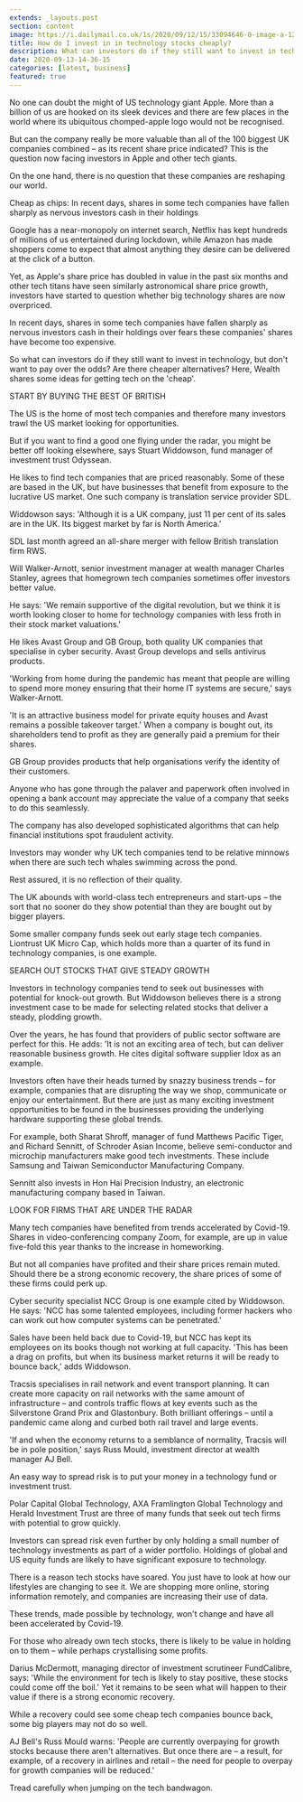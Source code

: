 ```yaml
---
extends: _layouts.post
section: content
image: https://i.dailymail.co.uk/1s/2020/09/12/15/33094646-0-image-a-125_1599922442693.jpg 
title: How do I invest in in technology stocks cheaply? 
description: What can investors do if they still want to invest in technology, but dont want to pay over the odds? Are there cheaper alternatives? Here, we share some ideas for getting tech on the cheap. 
date: 2020-09-13-14-36-15 
categories: [latest, business] 
featured: true 
--- 
```

No one can doubt the might of US technology giant Apple. More than a billion of us are hooked on its sleek devices and there are few places in the world where its ubiquitous chomped-apple logo would not be recognised. 

But can the company really be more valuable than all of the 100 biggest UK companies combined – as its recent share price indicated? This is the question now facing investors in Apple and other tech giants. 

On the one hand, there is no question that these companies are reshaping our world. 

Cheap as chips: In recent days, shares in some tech companies have fallen sharply as nervous investors cash in their holdings

Google has a near-monopoly on internet search, Netflix has kept hundreds of millions of us entertained during lockdown, while Amazon has made shoppers come to expect that almost anything they desire can be delivered at the click of a button. 

Yet, as Apple's share price has doubled in value in the past six months and other tech titans have seen similarly astronomical share price growth, investors have started to question whether big technology shares are now overpriced. 

In recent days, shares in some tech companies have fallen sharply as nervous investors cash in their holdings over fears these companies' shares have become too expensive. 

So what can investors do if they still want to invest in technology, but don't want to pay over the odds? Are there cheaper alternatives? Here, Wealth shares some ideas for getting tech on the 'cheap'. 

START BY BUYING THE BEST OF BRITISH 

The US is the home of most tech companies and therefore many investors trawl the US market looking for opportunities. 

But if you want to find a good one flying under the radar, you might be better off looking elsewhere, says Stuart Widdowson, fund manager of investment trust Odyssean. 

He likes to find tech companies that are priced reasonably. Some of these are based in the UK, but have businesses that benefit from exposure to the lucrative US market. One such company is translation service provider SDL. 

Widdowson says: 'Although it is a UK company, just 11 per cent of its sales are in the UK. Its biggest market by far is North America.' 

SDL last month agreed an all-share merger with fellow British translation firm RWS. 

Will Walker-Arnott, senior investment manager at wealth manager Charles Stanley, agrees that homegrown tech companies sometimes offer investors better value. 

He says: 'We remain supportive of the digital revolution, but we think it is worth looking closer to home for technology companies with less froth in their stock market valuations.' 

He likes Avast Group and GB Group, both quality UK companies that specialise in cyber security. Avast Group develops and sells antivirus products. 

'Working from home during the pandemic has meant that people are willing to spend more money ensuring that their home IT systems are secure,' says Walker-Arnott. 

'It is an attractive business model for private equity houses and Avast remains a possible takeover target.' When a company is bought out, its shareholders tend to profit as they are generally paid a premium for their shares. 

GB Group provides products that help organisations verify the identity of their customers. 

Anyone who has gone through the palaver and paperwork often involved in opening a bank account may appreciate the value of a company that seeks to do this seamlessly. 

The company has also developed sophisticated algorithms that can help financial institutions spot fraudulent activity. 

Investors may wonder why UK tech companies tend to be relative minnows when there are such tech whales swimming across the pond. 

Rest assured, it is no reflection of their quality. 

The UK abounds with world-class tech entrepreneurs and start-ups – the sort that no sooner do they show potential than they are bought out by bigger players. 

Some smaller company funds seek out early stage tech companies. Liontrust UK Micro Cap, which holds more than a quarter of its fund in technology companies, is one example.

SEARCH OUT STOCKS THAT GIVE STEADY GROWTH

Investors in technology companies tend to seek out businesses with potential for knock-out growth. But Widdowson believes there is a strong investment case to be made for selecting related stocks that deliver a steady, plodding growth. 

Over the years, he has found that providers of public sector software are perfect for this. He adds: 'It is not an exciting area of tech, but can deliver reasonable business growth. He cites digital software supplier Idox as an example. 

Investors often have their heads turned by snazzy business trends – for example, companies that are disrupting the way we shop, communicate or enjoy our entertainment. But there are just as many exciting investment opportunities to be found in the businesses providing the underlying hardware supporting these global trends. 

For example, both Sharat Shroff, manager of fund Matthews Pacific Tiger, and Richard Sennitt, of Schroder Asian Income, believe semi-conductor and microchip manufacturers make good tech investments. These include Samsung and Taiwan Semiconductor Manufacturing Company. 

Sennitt also invests in Hon Hai Precision Industry, an electronic manufacturing company based in Taiwan.

LOOK FOR FIRMS THAT ARE UNDER THE RADAR 

Many tech companies have benefited from trends accelerated by Covid-19. Shares in video-conferencing company Zoom, for example, are up in value five-fold this year thanks to the increase in homeworking. 

But not all companies have profited and their share prices remain muted. Should there be a strong economic recovery, the share prices of some of these firms could perk up. 

Cyber security specialist NCC Group is one example cited by Widdowson. He says: 'NCC has some talented employees, including former hackers who can work out how computer systems can be penetrated.' 

Sales have been held back due to Covid-19, but NCC has kept its employees on its books though not working at full capacity. 'This has been a drag on profits, but when its business market returns it will be ready to bounce back,' adds Widdowson. 

Tracsis specialises in rail network and event transport planning. It can create more capacity on rail networks with the same amount of infrastructure – and controls traffic flows at key events such as the Silverstone Grand Prix and Glastonbury. Both brilliant offerings – until a pandemic came along and curbed both rail travel and large events. 

'If and when the economy returns to a semblance of normality, Tracsis will be in pole position,' says Russ Mould, investment director at wealth manager AJ Bell.

An easy way to spread risk is to put your money in a technology fund or investment trust. 

Polar Capital Global Technology, AXA Framlington Global Technology and Herald Investment Trust are three of many funds that seek out tech firms with potential to grow quickly. 

Investors can spread risk even further by only holding a small number of technology investments as part of a wider portfolio. Holdings of global and US equity funds are likely to have significant exposure to technology. 

There is a reason tech stocks have soared. You just have to look at how our lifestyles are changing to see it. We are shopping more online, storing information remotely, and companies are increasing their use of data. 

These trends, made possible by technology, won't change and have all been accelerated by Covid-19. 

For those who already own tech stocks, there is likely to be value in holding on to them – while perhaps crystallising some profits. 

Darius McDermott, managing director of investment scrutineer FundCalibre, says: 'While the environment for tech is likely to stay positive, these stocks could come off the boil.' Yet it remains to be seen what will happen to their value if there is a strong economic recovery. 

While a recovery could see some cheap tech companies bounce back, some big players may not do so well. 

AJ Bell's Russ Mould warns: 'People are currently overpaying for growth stocks because there aren't alternatives. But once there are – a result, for example, of a recovery in airlines and retail – the need for people to overpay for growth companies will be reduced.' 

Tread carefully when jumping on the tech bandwagon.

